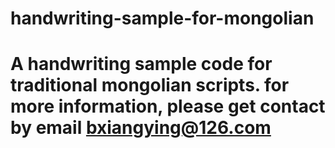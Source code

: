 # handwriting-sample-for-mongolian
# A handwriting sample code for traditional mongolian scripts. for more information, please get contact by email bxiangying@126.com
